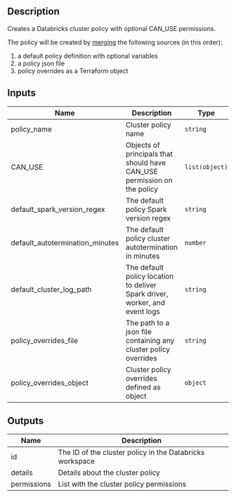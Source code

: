 ## Description

Creates a Databricks cluster policy with optional CAN_USE permissions.

The policy will be created by [merging](https://www.terraform.io/docs/language/functions/merge.html) the following
sources (in this order):

1. a default policy definition with optional variables
2. a policy json file
3. policy overrides as a Terraform object

## Inputs

| Name                            | Description                                                                 | Type           | Default              | Required |
|---------------------------------|-----------------------------------------------------------------------------|----------------|----------------------|:--------:|
| policy_name                     | Cluster policy name                                                         | `string`       | n/a                  |   yes    |
| CAN_USE                         | Objects of principals that should have CAN_USE permission on the policy     | `list(object)` | `[]`                 |    no    |
| default_spark_version_regex     | The default policy Spark version regex                                      | `string`       | `.*-scala2.12`       |    no    |
| default_autotermination_minutes | The default policy cluster autotermination in minutes                       | `number`       | `120`                |    no    |
| default_cluster_log_path        | The default policy location to deliver Spark driver, worker, and event logs | `string`       | `dbfs:/cluster-logs` |    no    |
| policy_overrides_file           | The path to a json file containing any cluster policy overrides             | `string`       | `null`               |    no    |
| policy_overrides_object         | Cluster policy overrides defined as object                                  | `object`       | `{}`                 |    no    |

## Outputs

| Name        | Description                                              |
|-------------|----------------------------------------------------------|
| id          | The ID of the cluster policy in the Databricks workspace |
| details     | Details about the cluster policy                         |
| permissions | List with the cluster policy permissions                 |
